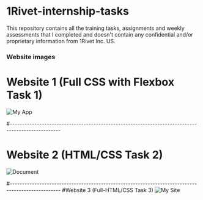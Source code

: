# 1Rivet-internship-tasks

This repository contains all the training tasks, assignments and weekly assessments that I completed and doesn't contain any confidential and/or proprietary information from 1Rivet Inc. US.


### Website images


# Website 1 (Full CSS with Flexbox Task 1)
![My App](https://user-images.githubusercontent.com/93402393/184995246-e7891601-bf74-4724-a5f4-322d540d1d83.png)


#--------------------------------------------------------------------------------------------------
# Website 2 (HTML/CSS Task 2)
![Document](https://user-images.githubusercontent.com/93402393/184995241-d8bd5ea0-0ad0-48b1-9f51-317a59892e4c.png)


#--------------------------------------------------------------------------------------------------
#Website 3 (Full-HTML/CSS Task 3)
![My Site](https://user-images.githubusercontent.com/93402393/184994824-ce18f718-c18c-416b-b110-af417163d0f0.png)
